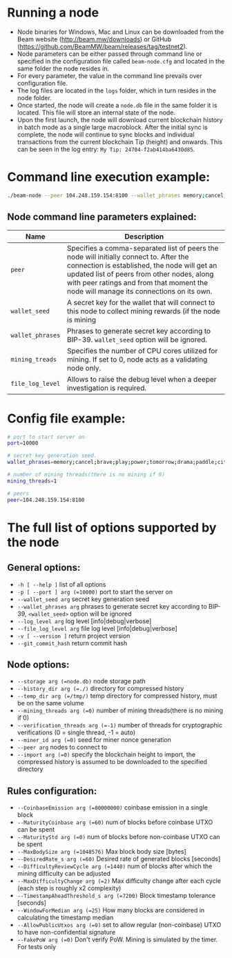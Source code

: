 # Running a node

* Node binaries for Windows, Mac and Linux can be downloaded from the Beam website (http://beam.mw/downloads) or GitHub (https://github.com/BeamMW/beam/releases/tag/testnet2).
* Node parameters can be either passed through command line or specified in the configuration file called `beam-node.cfg` and located in the same folder the node resides in.
* For every parameter, the value in the command line prevails over configuration file.
* The log files are located in the `logs` folder, which in turn resides in the node folder.
* Once started, the node will create a `node.db` file in the same folder it is located. This file will store an internal state of the node.
* Upon the first launch, the node will download current blockchain history in batch mode as a single large macroblock. After the initial sync is complete, the node will continue to sync blocks and individual transactions from the current blockchain Tip (height) and onwards. This can be seen in the log entry: `My Tip: 24704-f2ab414ba6430d85`. 

# Command line execution example:

``` sh
./beam-node --peer 104.248.159.154:8100 --wallet_phrases memory;cancel;brave;play;power;tomorrow;drama;paddle;city;prize;edit;cube; --mining_threads 1 --file_log_level debug
```

## Node command line parameters explained:
| Name | Description |
|------|-------------|
| `peer` | Specifies a comma-separated list of peers the node will initially connect to. After the connection is established, the node will get an updated list of peers from other nodes, along with peer ratings and from that moment the node will manage its connections on its own. |
| `wallet_seed` | A secret key for the wallet that will connect to this node to collect mining rewards (if the node is mining |
| `wallet_phrases` | Phrases to generate secret key according to BIP-39. `wallet_seed` option will be ignored. |
| `mining_treads` | Specifies the number of CPU cores utilized for mining. If set to 0, node acts as a validating node only. |
| `file_log_level` | Allows to raise the debug level when a deeper investigation is required. |

# Config file example:

``` sh
# port to start server on
port=10000

# secret key generation seed.
wallet_phrases=memory;cancel;brave;play;power;tomorrow;drama;paddle;city;prize;edit;cube;

# number of mining threads(there is no mining if 0)
mining_threads=1

# peers
peer=104.248.159.154:8100
```

# The full list of options supported by the node

## General options:
* `-h [ --help ]`                         list of all options
* `-p [ --port ] arg (=10000)`            port to start the server on
* `--wallet_seed arg`                     secret key generation seed
* `--wallet_phrases arg`                  phrases to generate secret key according to BIP-39, `<wallet_seed>` option will be ignored
* `--log_level arg`                       log level [info|debug|verbose]
* `--file_log_level arg`                  file log level [info|debug|verbose]
* `-v [ --version ]`                      return project version
* `--git_commit_hash`                     return commit hash

## Node options:
* `--storage arg (=node.db)`              node storage path
* `--history_dir arg (=./)`               directory for compressed history
* `--temp_dir arg (=/tmp/)`               temp directory for compressed history, must be on the same volume
* `--mining_threads arg (=0)`             number of mining threads(there is no mining if 0)
* `--verification_threads arg (=-1)`      number of threads for cryptographic verifications (0 = single thread, -1 = auto)
* `--miner_id arg (=0)`                   seed for miner nonce generation
* `--peer arg`                            nodes to connect to
* `--import arg (=0)`                     specify the blockchain height to import, the compressed history is assumed to be downloaded to the specified directory

## Rules configuration:
* `--CoinbaseEmission arg (=80000000)`    coinbase emission in a single block
* `--MaturityCoinbase arg (=60)`          num of blocks before coinbase UTXO can be spent
* `--MaturityStd arg (=0)`                num of blocks before non-coinbase UTXO can be spent
* `--MaxBodySize arg (=1048576)`          Max block body size [bytes]
* `--DesiredRate_s arg (=60)`             Desired rate of generated blocks [seconds]
* `--DifficultyReviewCycle arg (=1440)`   num of blocks after which the mining difficulty can be adjusted
* `--MaxDifficultyChange arg (=2)`        Max difficulty change after each cycle (each step is roughly x2 complexity)
* `--TimestampAheadThreshold_s arg (=7200)` Block timestamp tolerance [seconds]
* `--WindowForMedian arg (=25)`           How many blocks are considered in calculating the timestamp median
* `--AllowPublicUtxos arg (=0)`           set to allow regular (non-coinbase) UTXO to have non-confidential signature
* `--FakePoW arg (=0)`                    Don't verify PoW. Mining is simulated by the timer. For tests only